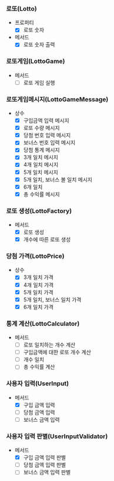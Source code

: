 ### 로또(Lotto)
- 프로퍼티
  - [x] 로또 숫자
- 메서드
  - [x] 로또 숫자 출력

### 로또게임(LottoGame)
- 메서드
  - [ ] 로또 게임 실행

### 로또게임메시지(LottoGameMessage)
- 상수
  - [x] 구입금액 입력 메시지
  - [x] 로또 수량 메시지
  - [x] 당첨 번호 입력 메시지
  - [x] 보너스 번호 입력 메시지
  - [x] 당첨 통계 메시지
  - [x] 3개 일치 메시지
  - [x] 4개 일치 메시지
  - [x] 5개 일치 메시지
  - [x] 5개 일치, 보너스 볼 일치 메시지
  - [x] 6개 일치
  - [x] 총 수익률 메시지

### 로또 생성(LottoFactory)
- 메서드
  - [x] 로또 생성
  - [x] 개수에 따른 로또 생성

### 당첨 가격(LottoPrice)
- 상수
  - [X] 3개 일치 가격
  - [x] 4개 일치 가격
  - [x] 5개 일치 가격
  - [x] 5개 일치, 보너스 일치 가격
  - [x] 6개 일치 가격

### 통계 계산(LottoCalculator)
- 메서드
  - [ ] 로또 일치하는 개수 계산
  - [ ] 구입금액에 대한 로또 개수 계산
  - [ ] 개수 일치
  - [ ] 총 수익률 계산

### 사용자 입력(UserInput)
- 메서드
  - [x] 구입 금액 입력
  - [ ] 당첨 금액 입력
  - [ ] 보너스 금액 입력

### 사용자 입력 판별(UserInputValidator)
- 메서드
  - [X] 구입 금액 입력 판별
  - [ ] 당첨 금액 입력 판별
  - [ ] 보너스 금액 입력 판별